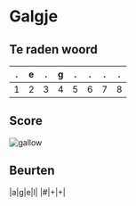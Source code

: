 # Galgje

## Te raden woord

|.|e|.|g|.|.|.|.|
|-|-|-|-|-|-|-|-|
|1|2|3|4|5|6|7|8|

## Score
![gallow](./images/1.png)

## Beurten
|a|g|e|l|
|#|+|+|